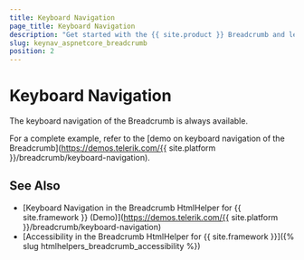 ```yaml
---
title: Keyboard Navigation
page_title: Keyboard Navigation
description: "Get started with the {{ site.product }} Breadcrumb and learn about the accessibility support it provides through its keyboard navigation functionality."
slug: keynav_aspnetcore_breadcrumb
position: 2
---
```


# Keyboard Navigation

The keyboard navigation of the Breadcrumb is always available.

For a complete example, refer to the [demo on keyboard navigation of the Breadcrumb](https://demos.telerik.com/{{ site.platform }}/breadcrumb/keyboard-navigation).

## See Also

* [Keyboard Navigation in the Breadcrumb HtmlHelper for {{ site.framework }} (Demo)](https://demos.telerik.com/{{ site.platform }}/breadcrumb/keyboard-navigation)
* [Accessibility in the Breadcrumb HtmlHelper for {{ site.framework }}]({% slug htmlhelpers_breadcrumb_accessibility %})
